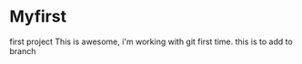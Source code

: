 # Myfirst
first project
This is awesome, i'm working with git first time. 
this is to add to branch
